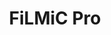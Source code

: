 ---
facebook: https://facebook.com/FilmicPro
instagram: https://instagram.com/filmicapps
linkedin: https://linkedin.com/company/filmic-inc-
logohandle: filmicpro
sort: filmicpro
title: FiLMiC Pro
twitter: https://x.com/FiLMiCPro
website: https://www.filmicpro.com/
youtube: https://youtube.com/filmicpro
---